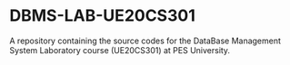# DBMS-LAB-UE20CS301

A repository containing the source codes for the DataBase Management System Laboratory course (UE20CS301) at PES University.
